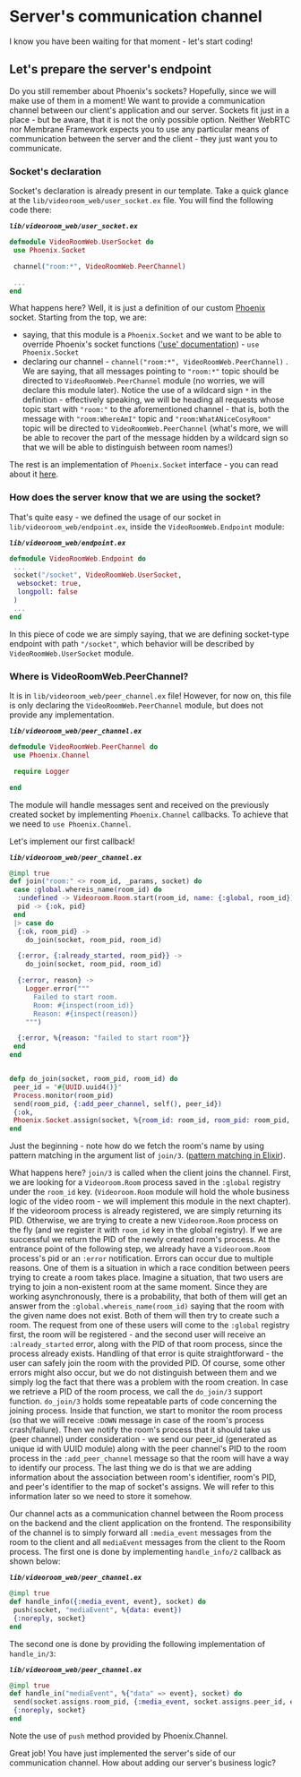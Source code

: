 # Server's communication channel

I know you have been waiting for that moment - let's start coding!

## Let's prepare the server's endpoint

Do you still remember about Phoenix's sockets? Hopefully, since we will make use of them in a moment! We want to provide a communication channel between our client's application and our server.
Sockets fit just in a place - but be aware, that it is not the only possible option. Neither WebRTC nor Membrane Framework expects you to use any particular means of communication between
the server and the client - they just want you to communicate.

### Socket's declaration

Socket's declaration is already present in our template. Take a quick glance at the `lib/videoroom_web/user_socket.ex` file.
You will find the following code there:

**_`lib/videoroom_web/user_socket.ex`_**
```elixir
defmodule VideoRoomWeb.UserSocket do
 use Phoenix.Socket

 channel("room:*", VideoRoomWeb.PeerChannel)

 ...
end
```

What happens here? Well, it is just a definition of our custom [Phoenix](../glossary/glossary.md#phoenix) socket. Starting from the top, we are:

- saying, that this module is a `Phoenix.Socket` and we want to be able to override Phoenix's socket functions (['use' documentation](https://elixir-lang.org/getting-started/alias-require-and-import.html#use)) - `use Phoenix.Socket`
- declaring our channel - `channel("room:*", VideoRoomWeb.PeerChannel)` . We are saying, that all messages pointing to `"room:*"` topic should be directed to `VideoRoomWeb.PeerChannel` module (no worries, we will declare this module later). Notice the use of a wildcard sign `*` in the definition - effectively speaking, we will be heading all requests whose topic start with `"room:"` to the aforementioned channel - that is, both the message with `"room:WhereAmI"` topic and `"room:WhatANiceCosyRoom"` topic will be directed to `VideoRoomWeb.PeerChannel` (what's more, we will be able to recover the part of the message hidden by a wildcard sign so that we will be able to distinguish between room names!)

The rest is an implementation of `Phoenix.Socket` interface - you can read about it [here](https://hexdocs.pm/phoenix/Phoenix.Socket.html#callbacks).

### How does the server know that we are using the socket?

That's quite easy - we defined the usage of our socket in `lib/videoroom_web/endpoint.ex`, inside the `VideoRoomWeb.Endpoint` module:

**_`lib/videoroom_web/endpoint.ex`_**
```elixir
defmodule VideoRoomWeb.Endpoint do
 ...
 socket("/socket", VideoRoomWeb.UserSocket,
  websocket: true,
  longpoll: false
 )
 ...
end
```

In this piece of code we are simply saying, that we are defining socket-type endpoint with path `"/socket"`, which behavior will be described by
`VideoRoomWeb.UserSocket` module.

### Where is VideoRoomWeb.PeerChannel?

It is in `lib/videoroom_web/peer_channel.ex` file! However, for now on, this file is only declaring the `VideoRoomWeb.PeerChannel` module, but does not provide any implementation.

**_`lib/videoroom_web/peer_channel.ex`_**
```elixir
defmodule VideoRoomWeb.PeerChannel do
 use Phoenix.Channel

 require Logger

end
```

The module will handle messages sent and received on the previously created socket by implementing `Phoenix.Channel` callbacks. To achieve that we need to `use Phoenix.Channel`.

Let's implement our first callback!

**_`lib/videoroom_web/peer_channel.ex`_**
```elixir
@impl true
def join("room:" <> room_id, _params, socket) do
 case :global.whereis_name(room_id) do
  :undefined -> Videoroom.Room.start(room_id, name: {:global, room_id})
  pid -> {:ok, pid}
 end
 |> case do
  {:ok, room_pid} ->
    do_join(socket, room_pid, room_id)

  {:error, {:already_started, room_pid}} ->
    do_join(socket, room_pid, room_id)

  {:error, reason} ->
    Logger.error("""
      Failed to start room.
      Room: #{inspect(room_id)}
      Reason: #{inspect(reason)}
    """)

  {:error, %{reason: "failed to start room"}}
 end
end


defp do_join(socket, room_pid, room_id) do
 peer_id = "#{UUID.uuid4()}"
 Process.monitor(room_pid)
 send(room_pid, {:add_peer_channel, self(), peer_id})
 {:ok,
 Phoenix.Socket.assign(socket, %{room_id: room_id, room_pid: room_pid, peer_id: peer_id})}
end
```

Just the beginning - note how do we fetch the room's name by using pattern matching in the argument list of `join/3`. ([pattern matching in Elixir](https://elixir-lang.org/getting-started/pattern-matching.html#pattern-matching)). <br>

What happens here?
`join/3` is called when the client joins the channel. First, we are looking for a `Videoroom.Room` process saved in the `:global` registry under the `room_id` key.
(`Videoroom.Room` module will hold the whole business logic of the video room - we will implement this module in the next chapter).
If the videoroom process is already registered, we are simply returning its PID. Otherwise, we are trying to create
a new `Videoroom.Room` process on the fly (and we register it with `room_id` key in the global registry).
If we are successful we return the PID of the newly created room's process.
At the entrance point of the following step, we already have a `Videoroom.Room` process's pid or an `:error` notification.
Errors can occur due to multiple reasons. One of them is a situation in which a race condition between peers trying to create a room takes place.
Imagine a situation, that two users are trying to join a non-existent room at the same moment. Since they are working asynchronously, there is a probability, that both of them will
get an answer from the `:global.whereis_name(room_id)` saying that the room with the given name does not exist. Both of them will then try to create such a room. The request from one of these users will come to the `:global` registry first, the room will be
registered - and the second user will receive an `:already_started` error, along with the PID of that room process, since the process already exists. Handling of that error is quite straightforward - the user can safely join the room with the provided PID.
Of course, some other errors might also occur, but we do not distinguish between them and we simply log the fact that there was a problem with the room creation.
In case we retrieve a PID of the room process, we call the `do_join/3` support function.
`do_join/3` holds some repeatable parts of code concerning the joining process.
Inside that function, we start to monitor the room process (so that we will receive `:DOWN` message in case of the room's process crash/failure). Then we notify the room's process that
it should take us (peer channel) under consideration - we send our peer_id (generated as unique id with UUID module) along with the peer channel's PID to
the room process in the `:add_peer_channel` message so that the room will have a way to identify our process. The last thing we do is that we are adding information about the association between
room's identifier, room's PID, and peer's identifier to the map of socket's assigns. We will refer to this information later so we need to store it somehow.

Our channel acts as a communication channel between the Room process on the backend and the client application on the frontend. The responsibility of the channel is to simply forward all `:media_event` messages from the room to the client and all `mediaEvent` messages from the client to the Room process.
The first one is done by implementing `handle_info/2` callback as shown below:

**_`lib/videoroom_web/peer_channel.ex`_**
```elixir
@impl true
def handle_info({:media_event, event}, socket) do
 push(socket, "mediaEvent", %{data: event})
 {:noreply, socket}
end
```

The second one is done by providing the following implementation of `handle_in/3`:

**_`lib/videoroom_web/peer_channel.ex`_**

```elixir
@impl true
def handle_in("mediaEvent", %{"data" => event}, socket) do
 send(socket.assigns.room_pid, {:media_event, socket.assigns.peer_id, event})
 {:noreply, socket}
end
```

Note the use of `push` method provided by Phoenix.Channel.

Great job! You have just implemented the server's side of our communication channel. How about adding our server's business logic?
